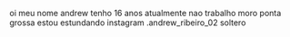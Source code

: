 oi meu nome andrew tenho 16 anos atualmente nao trabalho
moro ponta grossa
estou estundando
instagram .andrew_ribeiro_02
soltero
